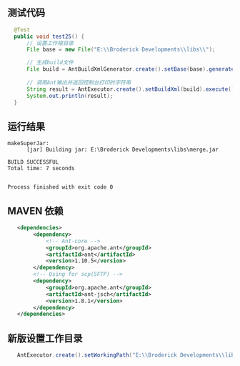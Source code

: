 ## 测试代码

```Java
  @Test
  public void test25() {
      // 设置工作根目录
      File base = new File("E:\\Broderick Developments\\libs\\");

      // 生成build文件
      File build = AntBuildXmlGenerator.create().setBase(base).generateXml();
      
      // 调用Ant输出并返回控制台打印的字符串
      String result = AntExecutor.create().setBuildXml(build).execute()
      System.out.println(result);
  }
```

## 运行结果

    makeSuperJar:
          [jar] Building jar: E:\Broderick Developments\libs\merge.jar

    BUILD SUCCESSFUL
    Total time: 7 seconds


    Process finished with exit code 0

## MAVEN 依赖

```xml
   <dependencies>
        <dependency>
            <!-- Ant-core -->
            <groupId>org.apache.ant</groupId>
            <artifactId>ant</artifactId>
            <version>1.10.5</version>
        </dependency>
        <!-- Using for scp(SFTP) -->
        <dependency>
            <groupId>org.apache.ant</groupId>
            <artifactId>ant-jsch</artifactId>
            <version>1.8.1</version>
        </dependency>
   </dependencies>

```

## 新版设置工作目录

```Java
   AntExecutor.create().setWorkingPath("E:\\Broderick Developments\\libs").execute();
```
